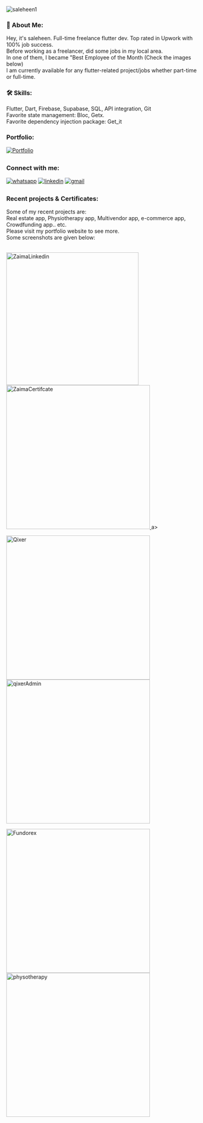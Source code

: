<p><img align="center" src="https://github-readme-streak-stats.herokuapp.com/?user=saleheen1&" alt="saleheen1" /></p>

<h3 align="left">🚀 About Me:</h3>

Hey, it's saleheen. Full-time freelance flutter dev. Top rated in Upwork with 100% job success. <br>
Before working as a freelancer, did some jobs in my local area.<br>
In one of them, I became "Best Employee of the Month (Check the images below) <br>
I am currently available for any flutter-related project/jobs whether part-time or full-time. <br>



<h3 align="left">🛠 Skills:</h3>
Flutter, Dart, Firebase, Supabase, SQL, API integration, Git <br>
Favorite state management: Bloc, Getx. <br>
Favorite dependency injection package: Get_it <br>



<h3 align="left">Portfolio:</h3>
<a href="https://saleheen.godaddysites.com/" target="_blank">
<img src=https://img.shields.io/badge/Visit-Portfolio-%2300acee.svg?color=FCCD2A&style=for-the-badge&logo=portfolio&logoColor=white alt=Portfolio style="margin-bottom: 5px;" /><a/>

  

<h3 align="left">Connect with me:</h3>

<a href="https://wa.me/+8801781873788" target="_blank">
<img src=https://img.shields.io/badge/whatsapp-%2300acee.svg?color=25D366&style=for-the-badge&logo=whatsapp&logoColor=white alt=whatsapp style="margin-bottom: 5px;" /><a/>
  
<a href="https://linkedin.com/in/sm-saleheen" target="_blank">
<img src=https://img.shields.io/badge/linkedin-%2300acee.svg?color=0077B5&style=for-the-badge&logo=linkedin&logoColor=white alt=linkedin style="margin-bottom: 5px;" /><a/>

<a href="mailto:smsaleheen3@gmail.com" target="_blank">
<img src=https://img.shields.io/badge/gmail-%2300acee.svg?color=EA4335&style=for-the-badge&logo=gmail&logoColor=white alt=gmail style="margin-bottom: 5px;" /> <a/>

<h3 align="left">Recent projects & Certificates:</h3>
Some of my recent projects are: <br> 
Real estate app, Physiotherapy app, Multivendor app, e-commerce app, Crowdfunding app.. etc. <br>
Please visit my portfolio website to see more. <br>
Some screenshots are given below: <br> <br>


                                                                                                                                                                
<p float="left">
 <a href="https://i.postimg.cc/JzCzMz6s/image-1.png"> <img alt=ZaimaLinkedin src="https://i.postimg.cc/JzCzMz6s/image-1.png" width="350" /> </a>
<a href="https://i.postimg.cc/rwYczygG/1645078995257.jpg">   <img alt=ZaimaCertifcate src="https://i.postimg.cc/rwYczygG/1645078995257.jpg" width="380" /> </a>a>
</p>

<p float="left">
<a href="https://codecanyon.net/item/qixer-multivendor-on-demand-service-marketplace-and-service-finder-buyer-app/38154133#">  <img alt=Qixer src="https://i.postimg.cc/5tR7GmWL/rs-w-2046-cg-true-3.png" width="380" /> </a>
  <a href="https://codecanyon.net/item/qixer-multivendor-on-demand-service-marketplace-seller-app/39013880">  <img alt=qixerAdmin src="https://i.postimg.cc/fydtfMD1/rs-w-2046-cg-true-2.png" width="380" /> </a>
</p>

<p float="left">
 <a href="https://codecanyon.net/item/crowdfunding-platform-flutter-mobile-app-fundorex/39675422"> <img alt=Fundorex src="https://i.postimg.cc/zf1ry5cV/rs-w-2046-cg-true-1.png" width="380" /> </a>
<a href="https://i.postimg.cc/NMFyygW1/image-1-1-1.png">   <img alt=physotherapy src="https://i.postimg.cc/0jByK3Tr/rs-w-2046-cg-true-4.png" width="380" /> </a>
</p>



